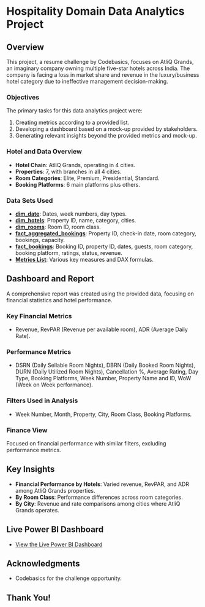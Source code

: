 # Hospitality Domain Data Analytics Project

## Overview
This project, a resume challenge by Codebasics, focuses on AtliQ Grands, an imaginary company owning multiple five-star hotels across India. The company is facing a loss in market share and revenue in the luxury/business hotel category due to ineffective management decision-making.

### Objectives
The primary tasks for this data analytics project were:
1. Creating metrics according to a provided list.
2. Developing a dashboard based on a mock-up provided by stakeholders.
3. Generating relevant insights beyond the provided metrics and mock-up.

### Hotel and Data Overview
- **Hotel Chain**: AtliQ Grands, operating in 4 cities.
- **Properties**: 7, with branches in all 4 cities.
- **Room Categories**: Elite, Premium, Presidential, Standard.
- **Booking Platforms**: 6 main platforms plus others.

### Data Sets Used
- **[dim_date](https://github.com/Mohit209e/Hospitality-Domain-Data-Analytics-Project/blob/742fbfebdeb416bab23b59a5ebef0f2971465b43/dim_date.csv)**: Dates, week numbers, day types.
- **[dim_hotels](https://github.com/Mohit209e/Hospitality-Domain-Data-Analytics-Project/blob/742fbfebdeb416bab23b59a5ebef0f2971465b43/dim_hotels.csv)**: Property ID, name, category, cities.
- **[dim_rooms](https://github.com/Mohit209e/Hospitality-Domain-Data-Analytics-Project/blob/742fbfebdeb416bab23b59a5ebef0f2971465b43/dim_rooms.csv)**: Room ID, room class.
- **[fact_aggregated_bookings](https://github.com/Mohit209e/Hospitality-Domain-Data-Analytics-Project/blob/742fbfebdeb416bab23b59a5ebef0f2971465b43/fact_aggregated_bookings.csv)**: Property ID, check-in date, room category, bookings, capacity.
- **[fact_bookings](https://github.com/Mohit209e/Hospitality-Domain-Data-Analytics-Project/blob/742fbfebdeb416bab23b59a5ebef0f2971465b43/fact_bookings.csv)**: Booking ID, property ID, dates, guests, room category, booking platform, ratings, status, revenue.
- **[Metrics List](https://github.com/Mohit209e/Hospitality-Domain-Data-Analytics-Project/blob/742fbfebdeb416bab23b59a5ebef0f2971465b43/metrics%20list.xlsx)**: Various key measures and DAX formulas.

## Dashboard and Report
A comprehensive report was created using the provided data, focusing on financial statistics and hotel performance.

### Key Financial Metrics
- Revenue, RevPAR (Revenue per available room), ADR (Average Daily Rate).

### Performance Metrics
- DSRN (Daily Sellable Room Nights), DBRN (Daily Booked Room Nights), DURN (Daily Utilized Room Nights), Cancellation %, Average Rating, Day Type, Booking Platforms, Week Number, Property Name and ID, WoW (Week on Week performance).

### Filters Used in Analysis
- Week Number, Month, Property, City, Room Class, Booking Platforms.

### Finance View
Focused on financial performance with similar filters, excluding performance metrics.

## Key Insights
- **Financial Performance by Hotels**: Varied revenue, RevPAR, and ADR among AtliQ Grands properties.
- **By Room Class**: Performance differences across room categories.
- **By City**: Revenue and rate comparisons among cities where AtliQ Grands operates.

## Live Power BI Dashboard
- [View the Live Power BI Dashboard](https://app.powerbi.com/view?r=eyJrIjoiNDU0YThmZWQtMjAzZS00ZDJkLWI5OTEtYmIyYmVhMWIzZmMyIiwidCI6ImM2ZTU0OWIzLTVmNDUtNDAzMi1hYWU5LWQ0MjQ0ZGM1YjJjNCJ9)

## Acknowledgments
- Codebasics for the challenge opportunity.

## Thank You!
